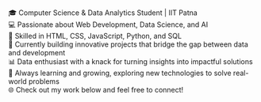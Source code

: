 🎓 Computer Science & Data Analytics Student | IIT Patna  
💻 Passionate about Web Development, Data Science, and AI  
🔧 Skilled in HTML, CSS, JavaScript, Python, and SQL  
🚀 Currently building innovative projects that bridge the gap between data and development  
📊 Data enthusiast with a knack for turning insights into impactful solutions  
🌱 Always learning and growing, exploring new technologies to solve real-world problems  
🌐 Check out my work below and feel free to connect!


<!---
iamtanmaybaranwal/iamtanmaybaranwal is a ✨ special ✨ repository because its `README.md` (this file) appears on your GitHub profile.
You can click the Preview link to take a look at your changes.
--->
